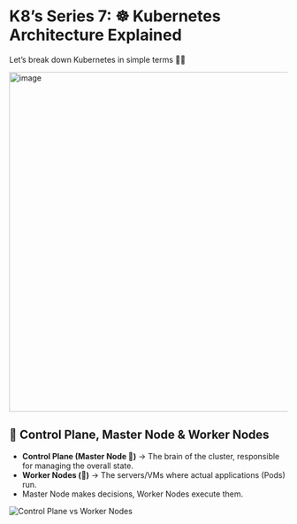 # K8’s Series 7: ☸️ Kubernetes Architecture Explained
Let’s break down Kubernetes in simple terms 👨‍💻

<img width="1593" height="614" alt="image" src="https://github.com/user-attachments/assets/76e35429-46fe-446d-90f3-908d3f9f1dac" />

## 🔹 Control Plane, Master Node & Worker Nodes  
- **Control Plane (Master Node 🧠)** → The brain of the cluster, responsible for managing the overall state.  
- **Worker Nodes (💪)** → The servers/VMs where actual applications (Pods) run.  
- Master Node makes decisions, Worker Nodes execute them.  

![Control Plane vs Worker Nodes](https://kubernetes.io/images/docs/components-of-kubernetes.png)
